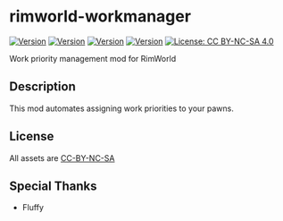 # rimworld-workmanager

[![Version](https://img.shields.io/badge/Rimworld-1.1-green.svg)](http://rimworldgame.com/)
[![Version](https://img.shields.io/badge/Rimworld-1.2-green.svg)](http://rimworldgame.com/)
[![Version](https://img.shields.io/badge/Rimworld-1.3-green.svg)](http://rimworldgame.com/)
[![Version](https://img.shields.io/badge/Rimworld-1.4-green.svg)](http://rimworldgame.com/)
[![License: CC BY-NC-SA 4.0](https://img.shields.io/badge/License-CC%20BY--NC--SA%204.0-blue.svg)](http://creativecommons.org/licenses/by-nc-sa/4.0/)

Work priority management mod for RimWorld

## Description
This mod automates assigning work priorities to your pawns.

## License
All assets are [CC-BY-NC-SA](https://creativecommons.org/licenses/by-nc-sa/4.0/)

## Special Thanks
- Fluffy